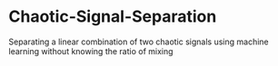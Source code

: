 # Chaotic-Signal-Separation
Separating a linear combination of two chaotic signals using machine learning without knowing the ratio of mixing
